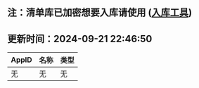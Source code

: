 ## 注：清单库已加密想要入库请使用 ([入库工具](https://github.com/BlankTMing/ManifestAutoUpdate/releases))

## 更新时间：2024-09-21 22:46:50
| AppID | 名称 | 类型  |
| :-------------------- | :----------------------------- | :----------- |
| 无 | 无 | 无 |
